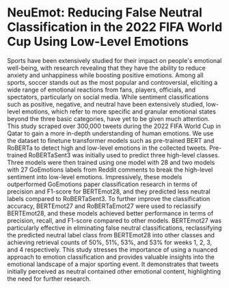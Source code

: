 # NeuEmot: Reducing False Neutral Classification in the 2022 FIFA World Cup Using Low-Level Emotions

Sports have been extensively studied for their impact on people's emotional well-being, with research revealing that they have the ability to reduce anxiety and unhappiness while boosting positive emotions. Among all sports, soccer stands out as the most popular and controversial, eliciting a wide range of emotional reactions from fans, players, officials, and spectators, particularly on social media. While sentiment classifications such as positive, negative, and neutral have been extensively studied, low-level emotions, which refer to more specific and granular emotional states beyond the three basic categories, have yet to be given much attention. 
This study scraped over 300,000 tweets during the 2022 FIFA World Cup in Qatar to gain a more in-depth understanding of human emotions. We use the dataset to finetune transformer models such as pre-trained BERT and RoBERTa to detect high and low-level emotions in the collected tweets. Pre-trained RoBERTaSent3 was initially used to predict three high-level classes. Three models were then trained using one model with 28 and two models with 27 GoEmotions labels from Reddit comments to break the high-level sentiment into low-level emotions. Impressively, these models outperformed GoEmotions paper classification research in terms of precision and F1-score for BERTEmot28, and they predicted less neutral labels compared to RoBERTaSent3. 
To further improve the classification accuracy, BERTEmot27 and RoBERTaEmot27 were used to reclassify BERTEmot28, and these models achieved better performance in terms of precision, recall, and F1-score compared to other models. BERTEmot27 was particularly effective in eliminating false neutral classifications, reclassifying the predicted neutral label class from BERTEmot28 into other classes and achieving retrieval counts of 50%, 51%, 53%, and 53% for weeks 1, 2, 3, and 4 respectively. 
This study stresses the importance of using a nuanced approach to emotion classification and provides valuable insights into the emotional landscape of a major sporting event. It demonstrates that tweets initially perceived as neutral contained other emotional content, highlighting the need for further research.
